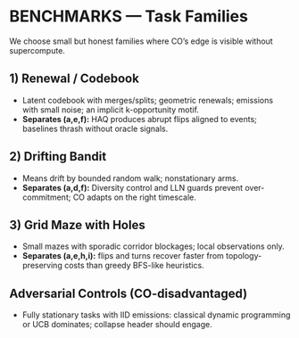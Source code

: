 # BENCHMARKS — Task Families

We choose small but honest families where CO’s edge is visible without supercompute.

## 1) Renewal / Codebook

- Latent codebook with merges/splits; geometric renewals; emissions with small noise; an implicit k-opportunity motif.
- **Separates (a,e,f):** HAQ produces abrupt flips aligned to events; baselines thrash without oracle signals.

## 2) Drifting Bandit

- Means drift by bounded random walk; nonstationary arms.
- **Separates (a,d,f):** Diversity control and LLN guards prevent over-commitment; CO adapts on the right timescale.

## 3) Grid Maze with Holes

- Small mazes with sporadic corridor blockages; local observations only.
- **Separates (a,e,h,i):** flips and turns recover faster from topology-preserving costs than greedy BFS-like heuristics.

## Adversarial Controls (CO-disadvantaged)

- Fully stationary tasks with IID emissions: classical dynamic programming or UCB dominates; collapse header should engage.

